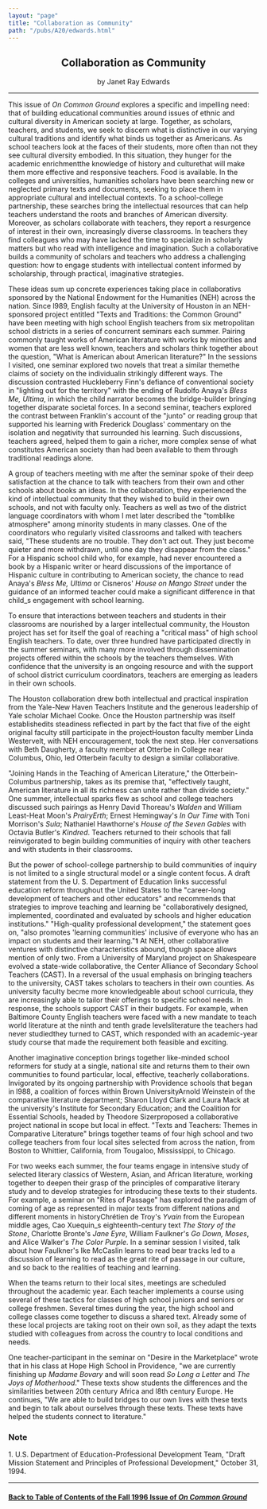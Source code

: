 ```yaml
---
layout: "page"
title: "Collaboration as Community"
path: "/pubs/A20/edwards.html"
---
```

<main>
<center><h2>Collaboration as Community</h2>
<fonte size="+1">by Janet Ray Edwards
</fonte></center><hr/>
This issue of <i>On Common Ground</i> explores a specific and impelling
need:  that of building educational communities around issues of ethnic
and cultural diversity in American society at large.  Together, as
scholars, teachers, and students, we seek to
discern what is distinctive in our varying cultural traditions and
identify what binds us together as Americans.  As school teachers look at
the faces of their students, more often than not they see cultural
diversity embodied.  In this situation, they hunger for the academic
enrichment­the knowledge of history and culture­that will make
them more effective and responsive teachers.  Food is available.  In the
colleges and universities, humanities scholars have been searching new or
neglected primary texts and documents, seeking to place them in
appropriate cultural and intellectual contexts.  To a school-college
partnership, these searches bring the intellectual resources that can help
teachers understand the roots and branches of American diversity. 
Moreover, as scholars collaborate with teachers, they report a resurgence
of interest in their own, increasingly diverse classrooms.  In teachers
they find colleagues who may have lacked the time to specialize in
scholarly matters but who read with intelligence and imagination.  Such a
collaborative builds a community of scholars and teachers who address a
challenging question:  how to engage students with intellectual content
informed by scholarship, through practical, imaginative strategies.<p>
These ideas sum up concrete experiences taking place in collaborativs
sponsored by the National Endowment for the Humanities (NEH) across the
nation.  Since l989, English faculty at the University of Houston in an
NEH-sponsored project entitled "Texts and Traditions:  the Common Ground"
have been meeting with high school English teachers from six metropolitan
school districts in a series of concurrent seminars each summer.  Pairing
commonly taught works of American literature with works by minorities and
women that are less well known, teachers and scholars think together
about the question, "What is American about American literature?"  In the
sessions I visited, one seminar explored two novels that treat a similar
theme­the claims of society on the individual­in strikingly
different ways.  The discussion contrasted Huckleberry Finn's defiance of
conventional society in "lighting out for the territory" with the ending
of Rudolfo Anaya's <i>Bless Me, Ultima</i>, in which the child narrator
becomes the bridge-builder bringing together disparate societal forces. In
a second seminar, teachers explored the contrast between Franklin's
account of the "junto" or reading group that supported his learning with
Frederick Douglass' commentary on the isolation and negativity that
surrounded his learning.  Such discussions, teachers agreed, helped them
to gain a richer, more complex sense of what constitutes American society
than had been available to them through traditional readings alone.</p><p>
A group of teachers meeting with me after the seminar spoke of their deep
satisfaction at the chance to talk with teachers from their own and other
schools about books an ideas.  In the collaboration, they experienced the
kind of intellectual community that they wished to build in their own
schools, and not with faculty only.  Teachers as well as two of the
district language coordinators with whom I met later described the
"tomblike atmosphere" among minority students in many classes.  One of the
coordinators who regularly visited classrooms and talked with teachers
said, "These students are no trouble.  They don't act out.  They just
become quieter and more withdrawn, until one day they disappear from the
class."  For a Hispanic school child who, for example, had never
encountered a book by a Hispanic writer or heard discussions of the
importance of Hispanic culture in contributing to American society, the
chance to read Anaya's <i>Bless Me, Ultima</i> or Cisneros' <i>House on
Mango Street</i> under the guidance of an informed teacher could make a
significant difference in that child_s engagement with school learning.</p><p>
To ensure that interactions between teachers and students in their
classrooms are nourished by a larger intellectual community, the Houston
project has set for itself the goal of reaching a "critical mass" of high
school English teachers.  To date, over three hundred have participated
directly in the summer seminars, with many more involved through
dissemination projects offered within the schools by the teachers
themselves.  With confidence that the university is an ongoing resource
and with the support of school district curriculum coordinators, teachers
are emerging as leaders in their own schools.</p><p>
The Houston collaboration drew both intellectual and practical inspiration
from the Yale-New Haven Teachers Institute and the generous leadership of
Yale scholar Michael Cooke.  Once the Houston partnership was itself
established­its steadiness reflected in part by the fact that five of
the eight original faculty still participate in the project­Houston
faculty member Linda Westervelt, with NEH encouragement, took the next
step.  Her conversations with Beth Daugherty, a faculty member at Otterbe
in College near Columbus, Ohio, led Otterbein faculty to design a similar
collaborative.  </p><p>
"Joining Hands in the Teaching of American Literature," the
Otterbein-Columbus partnership, takes as its premise that, "effectively
taught, American literature in all its richness can unite rather than
divide society."  One summer, intellectual sparks flew as school and
college teachers discussed such pairings as Henry David Thoreau's
<i>Walden</i> and William Least-Heat Moon's <i>PrairyErth</i>; Ernest
Hemingway's <i>In Our Time</i> with Toni Morrison's <i>Sula</i>; Nathaniel
Hawthorne's <i>House of the Seven Gables</i> with Octavia Butler's
<i>Kindred</i>.  Teachers returned to their schools that fall
reinvigorated to begin building communities of inquiry with other teachers
and with students in their classrooms.</p><p>
But the power of school-college partnership to build communities of
inquiry is not limited to a single structural model or a single content
focus.  A draft statement from the U. S. Department of Education links
successful education reform throughout the United States to the
"career-long development of teachers and other educators" and recommends
that strategies to improve teaching and learning be "collaboratively
designed, implemented, coordinated and evaluated by schools and higher
education institutions."  "High-quality professional development," the
statement goes on, "also promotes 'learning communities' inclusive of
everyone who has an impact on students and their learning."<font size="-1"><b>1</b></font> At NEH, other collaborative ventures with distinctive
characteristics abound, though space allows mention of only two.  From a
University of Maryland project on Shakespeare evolved a state-wide
collaborative, the Center Alliance of Secondary School Teachers (CAST). In
a reversal of the usual emphasis on bringing teachers to the university,
CAST takes scholars to teachers in their own counties.  As university
faculty becme more knowledgeable about school curricula, they are
increasingly able to tailor their offerings to specific school needs.  In
response, the schools support CAST in their budgets.  For example, when
Baltimore County English teachers were faced with a new mandate to teach
world literature at the ninth and tenth grade levels­literature the
teachers had never studied­they turned to CAST, which responded with
an academic-year study course that made the requirement both feasible and
exciting.</p><p>
Another imaginative conception brings together like-minded school
reformers for study at a single, national site and returns them to their
own communities to found particular, local, effective, teacherly
collaborations.  Invigorated by its ongoing partnership with Providence
schools that began in l988, a coalition of forces within Brown
University­Arnold Weinstein of the comparative literature department; 
Sharon Lloyd Clark and Laura Mack at the university's Institute for
Secondary Education; and the Coalition for Essential Schools, headed by
Theodore Sizer­proposed a collaborative project national in scope but
local in effect.  "Texts and Teachers:  Themes in Comparative Literature" 
brings together teams of four high school and two college teachers from
four local sites selected from across the nation, from Boston to Whittier,
California, from Tougaloo, Mississippi, to Chicago.</p><p>
For two weeks each summer, the four teams engage in intensive study of
selected literary classics of Western, Asian, and African literature,
working together to deepen their grasp of the principles of comparative
literary study and to develop strategies for introducing these texts to
their students.  For example, a seminar on "Rites of Passage" has explored
the paradigm of coming of age as represented in major texts from different
nations and different moments in history­Chrétien de Troy's
<i>Yvain</i> from the European middle ages, Cao Xuequin_s
eighteenth-century text <i>The Story of the Stone</i>, Charlotte
Bronte's<i> Jane Eyre</i>, William Faulkner's <i>Go Down, Moses</i>, and
Alice Walker's <i>The Color Purple</i>.  In a seminar session I visited,
talk about how Faulkner's Ike McCaslin learns to read bear tracks led to a
discussion of learning to read as the great rite of passage in our
culture, and so back to the realities of teaching and learning.</p><p>
When the teams return to their local sites, meetings are scheduled
throughout the academic year.  Each teacher implements a course using
several of these tactics for classes of high school juniors and seniors or
college freshmen.  Several times during the year, the high school and
college classes come together to discuss a shared text.  Already some of
these local projects are taking root on their own soil, as they adapt the
texts studied with colleagues from across the country to local conditions
and needs.</p><p>
One teacher-participant in the seminar on "Desire in the Marketplace" 
wrote that in his class at Hope High School in Providence, "we are
currently finishing up <i>Madame Bovary </i>and will soon read <i>So Long
a Letter</i> and <i>The Joys of Motherhood</i>." These texts show students
the differences and the similarities between 20th century Africa and l8th
century Europe.  He continues, "We are able to build bridges to our own
lives with these texts and begin to talk about ourselves through these
texts. These texts have helped the students connect to literature."
</p><h3>Note</h3>
1. U.S. Department of Education-Professional Development Team, "Draft
Mission Statement and Principles of Professional Development," October 31,
1994.
<hr/>
<h4><a href=".\">Back to
Table of Contents of the Fall 1996 Issue of <i>On Common
Ground</i></a>
</h4>
</main>